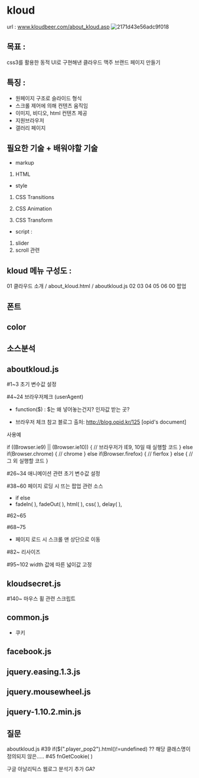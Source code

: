 # kloud
url : www.kloudbeer.com/about_kloud.asp
![2171d43e56adc9f018](https://user-images.githubusercontent.com/13567708/41646841-be933164-74af-11e8-8b8e-64e715ee37da.png)
## 목표 : 
css3를 활용한 동적 UI로 구현해낸 클라우드 맥주 브랜드 페이지 만들기


## 특징 :
- 원페이지 구조로 슬라이드 형식
- 스크롤 제어에 의해 컨텐츠 움직임 
- 이미지, 비디오, html 컨텐츠 제공
- 지원브라우저
- 갤러리 페이지


## 필요한 기술 + 배워야할 기술 


- markup
 
1. HTML



- style

1. CSS Transitions

2. CSS Animation
3. CSS Transform



- script
 : 
1. slider
2. scroll 관련
 

## kloud 메뉴 구성도 :

01 클라우드 소개 / about_kloud.html / aboutkloud.js 
02
03
04
05
06
00 팝업 


## 폰트

## color 


## 소스분석 

## aboutkloud.js

#1~3 초기 변수값 설정

#4~24 브라우저체크 (userAgent)

- function($) : $는 왜 넣어놓는건지? 인자값 받는 곳?


- 브라우저 체크 참고 블로그 
출처: http://blog.opid.kr/125 [opid's document]

사용예 

if ((Browser.ie9) || (Browser.ie10)) {
	// 브라우저가 IE9, 10일 때 실행할 코드
} else if(Browser.chrome) {
	// chrome
} else if(Browser.firefox) {
	// fierfox
} else {
	// 그 외 실행할 코드
}



#26~34 애니메이션 관련 초기 변수값 설정 

#38~60 페이지 로딩 시 뜨는 팝업 관련 소스
- if else
- fadeIn( ), fadeOut( ), html( ), css( ), delay( ),  

#62~65

#68~75  
- 페이지 로드 시 스크롤 맨 상단으로 이동

#82~ 리사이즈

#95~102 width 값에 따른 넓이값 고정


## kloudsecret.js

#140~ 마우스 휠 관련 스크립트 


## common.js
- 쿠키
## facebook.js
## jquery.easing.1.3.js
## jquery.mousewheel.js
## jquery-1.10.2.min.js





## 질문
aboutkloud.js
#39 if($(".player_pop2").html()!=undefined) ??  해당 클래스명이 정의되지 않은.....
#45 fnGetCookie( )

구글 아날리틱스 웹로그 분석기 추가 GA? 
